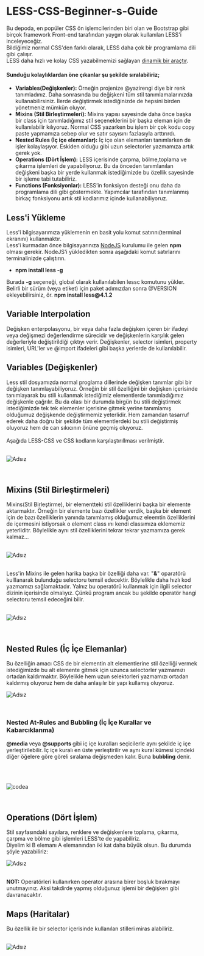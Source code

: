 # LESS-CSS-Beginner-s-Guide
<p>Bu depoda, en popüler CSS ön işlemcilerinden biri olan ve Bootstrap gibi birçok framework Front-end tarafından yaygın olarak kullanılan LESS'i inceleyeceğiz.
<br>Bildiğimiz normal CSS'den farklı olarak, LESS daha çok bir programlama dili gibi çalışır. <br>LESS daha hızlı ve kolay CSS yazabilmemizi sağlayan <ins>dinamik bir araçtır</ins>.</p>
<h4>Sunduğu kolaylıklardan öne çıkanlar şu şekilde sıralabiliriz;</h4>
<ul>
  <li><strong>Variables(Değişkenler):</strong> Örneğin projenize @yazirengi diye bir renk tanımladınız. Daha sonrasında bu değişkeni tüm stil tanımlamalarınızda kullanabilirsiniz. İlerde değiştirmek istediğinizde de hepsini birden yönetmeniz mümkün oluyor.</li>
  <li><strong> Mixins (Stil Birleştirmeleri):</strong> Mixins yapısı sayesinde daha önce başka bir class için tanımladığımız stil seçeneklerini bir başka eleman için de kullanılabilir kılıyoruz. Normal CSS yazarken bu işlem bir çok kodu copy paste yapmamıza sebep olur ve satır sayısını fazlasıyla arttırırdı.</li>
 <li><strong>  Nested Rules (İç içe elemanlar):</strong> İç içe olan elemanları tanımlarken de işler kolaylaşıyor. Eskiden olduğu gibi uzun selectorler yazmamıza artık gerek yok.</li>
  <li><strong>  Operations (Dört İşlem):</strong> LESS içerisinde çarpma, bölme,toplama ve çıkarma işlemleri de yapabiliyoruz. Bu da önceden tanımlanılan değişkeni başka bir yerde kullanmak istediğimizde bu özellik sayesinde bir işleme tabi tutabiliriz.</li>
  <li><strong>  Functions (Fonksiyonlar):</strong> LESS’in fonksiyon desteği onu daha da programlama dili gibi göstermekte. Yapımcılar tarafından tanımlanmış birkaç fonksiyonu artık stil kodlarımız içinde kullanabiliyoruz.</li>
</ul>

<h2> Less'i Yükleme</h2>
<p>Less'i bilgisayarımıza yüklemenin en basit yolu komut satırını(terminal ekranını) kullanmaktır. <br> Less'i kurmadan önce bilgisayarınıza <a href="https://nodejs.org/en/download/">NodeJS</a> kurulumu ile gelen <strong>npm</strong> olması gerekir. NodeJS'i yükledikten sonra aşağıdaki komut satırlarını terminalinizde çalıştırın.</p>
<ul>
<li><strong> npm install less -g </strong> </li>
</ul>
<p>Burada <strong> -g</strong> seçeneği, global olarak kullanılabilen lessc komutunu yükler. Belirli bir sürüm (veya etiket) için paket adımızdan sonra @VERSION ekleyebilirsiniz, ör. <strong>npm install less@4.1.2</strong></p>

<h2>Variable Interpolation</h2>
<p>Değişken enterpolasyonu, bir veya daha fazla değişken içeren bir ifadeyi veya değişmezi değerlendirme sürecidir ve değişkenlerin karşılık gelen değerleriyle değiştirildiği çıktıyı verir. Değişkenler, selector isimleri, property isimleri, URL'ler ve @import ifadeleri gibi başka yerlerde de kullanılabilir.</p>

<h2> Variables (Değişkenler)</h2>
Less stil dosyamızda normal proglama dillerinde değişken tanımlar gibi bir değişken tanımlayabiliyoruz. Örneğin bir stil özelliğini bir değişken içerisinde tanımlayarak bu stili kullanmak istediğimiz elementlerde tanımladığımız değişkenle çağrılır. Bu da olası bir durumda birgün bu stili değiştirmek istediğimizde tek tek elemenler içerisine gitmek yerine tanımlamış olduğumuz değişkende değiştirmemiz yeterlidir. Hem zamandan tasarruf ederek daha doğru bir şekilde tüm elementlerdeki bu stili değiştirmiş oluyoruz hem de can sıkıcının önüne geçmiş oluyoruz.<br><br>Aşağıda LESS-CSS ve CSS kodların karşılaştırıllması verilmiştir.<br><br>

![Adsız](https://user-images.githubusercontent.com/48285856/171798771-15629c2d-881d-4842-8bb0-cd7f29acc9e0.png)

<br>
<h2>  Mixins (Stil Birleştirmeleri)</h2>
Mixins(Stil Birleştirme), bir elementteki stil özelliklerini başka bir elemente aktarmaktır. Örneğin bir elemente bazı özellikler verdik, başka bir element için de bazı özelliklerin yanında tanımlamış olduğumuz eleemtin özelliklerini de içermesini istiyorsak o element class ını kendi classımıza eklememiz yeterliditr. Böylelikle aynı stil özelliklerini tekrar tekrar yazmamıza gerek kalmaz...<br><br>  

![Adsız](https://user-images.githubusercontent.com/48285856/171990958-46ea0b9d-62ca-479c-a9ca-f8ed0e0256a0.png)

<br>
Less'in  Mixins ile gelen harika başka bir özelliği daha var. "<strong>&</strong>" oparatörü kulllanarak bulunduğu selectoru temsil edecektir. Böylelikle daha hızlı kod yazmamızı sağlamaktadır. Yalnız bu operatörü kullanmak için ilgili selector dizinin içerisinde olmalıyız. Çünkü program ancak bu şekilde operatör hangi selectoru temsil edeceğini bilir.<br><br>

![Adsız](https://user-images.githubusercontent.com/48285856/173003577-c9a84bc7-082c-4f2f-8773-788b9070c044.png)

<br>
<h2>  Nested Rules (İç İçe Elemanlar)</h2>
Bu özelliğin amacı CSS de bir elementin alt elementlerine stil özelliği vermek istediğimizde bu alt elemente gitmek için uzunca selectorler yazmamızı ortadan kaldırmaktır. Böylelikle hem uzun selektorleri yazmamızı ortadan kaldırmış oluyoruz hem de daha anlaşılır bir yapı kullamış oluyoruz. 
<br>  

![Adsız](https://user-images.githubusercontent.com/48285856/172069820-7fb0b4e4-a646-49d0-9db3-a8c3179cd22f.png)

<br>
<h3>Nested At-Rules and Bubbling (İç İçe Kurallar ve Kabarcıklanma)</h3>
<p><strong> @media </strong> veya <strong> @supports </strong> gibi iç içe kuralları seçicilerle aynı şekilde iç içe yerleştirilebilir. İç içe kuralı en üste yerleştirilir ve aynı kural kümesi içindeki diğer öğelere göre göreli sıralama değişmeden kalır. Buna <strong>bubbling</strong> denir.</p><br><br>

![codea](https://user-images.githubusercontent.com/48285856/174594988-bc13f774-37ad-43a7-b951-f03da02b75ad.png)

<br>
<h2>  Operations (Dört İşlem)</h2>
 
Stil sayfasındaki sayılara, renklere ve değişkenlere toplama, çıkarma, çarpma ve bölme gibi işlemleri LESS'te de yapabiliriz. <br>
Diyelim ki B elemanı A elemanından iki kat daha büyük olsun. Bu durumda şöyle yazabiliriz:
<br>  

![Adsız](https://user-images.githubusercontent.com/48285856/172378413-3e4c3367-599f-4d5d-972a-5f9b7fffd50e.png)

<br>
<strong>NOT:</strong> Operatörleri kullanırken operator arasına birer boşluk bırakmayı unutmayınız. Aksi takdirde yapmış olduğunuz işlemi bir değişken gibi davranacaktır.
<br>
<h2>  Maps (Haritalar)</h2>
 Bu özellik ile bir selector içerisinde kullanılan stilleri miras alabiliriz.
<br><br>  

![Adsız](https://user-images.githubusercontent.com/48285856/173512317-ecd856dd-780b-44d8-8bfa-b1a49d349d98.png)

<br>
